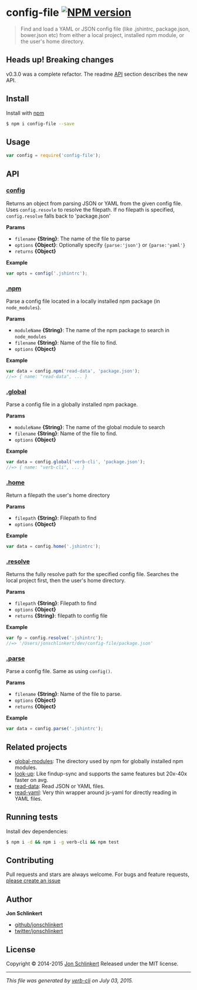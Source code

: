 # config-file [![NPM version](https://badge.fury.io/js/config-file.svg)](http://badge.fury.io/js/config-file)

> Find and load a YAML or JSON config file (like .jshintrc, package.json, bower.json etc) from either a local project, installed npm module, or the user's home directory.

## Heads up! Breaking changes

v0.3.0 was a complete refactor. The readme [API](#API) section describes the new API.

## Install

Install with [npm](https://www.npmjs.com/)

```sh
$ npm i config-file --save
```

## Usage

```js
var config = require('config-file');
```

## API

### [config](index.js#L29)

Returns an object from parsing JSON or YAML from the given config file. Uses `config.resovle` to resolve the filepath. If no filepath is specified, `config.resolve` falls back to 'package.json'

**Params**

* `filename` **{String}**: The name of the file to parse
* `options` **{Object}**: Optionally specify `{parse:'json'}` or `{parse:'yaml'}`
* `returns` **{Object}**

**Example**

```js
var opts = config('.jshintrc');
```

### [.npm](index.js#L47)

Parse a config file located in a locally installed npm package (in `node_modules`).

**Params**

* `moduleName` **{String}**: The name of the npm package to search in `node_modules`
* `filename` **{String}**: Name of the file to find.
* `options` **{Object}**

**Example**

```js
var data = config.npm('read-data', 'package.json');
//=> { name: "read-data", ... }
```

### [.global](index.js#L70)

Parse a config file in a globally installed npm package.

**Params**

* `moduleName` **{String}**: The name of the global module to search
* `filename` **{String}**: Name of the file to find.
* `options` **{Object}**

**Example**

```js
var data = config.global('verb-cli', 'package.json');
//=> { name: "verb-cli", ... }
```

### [.home](index.js#L92)

Return a filepath the user's home directory

**Params**

* `filepath` **{String}**: Filepath to find
* `options` **{Object}**

**Example**

```js
var data = config.home('.jshintrc');
```

### [.resolve](index.js#L110)

Returns the fully resolve path for the specified config file. Searches the local project first, then the user's home directory.

**Params**

* `filepath` **{String}**: Filepath to find
* `options` **{Object}**
* `returns` **{String}**: filepath to config file

**Example**

```js
var fp = config.resolve('.jshintrc');
//=> '/Users/jonschlinkert/dev/config-file/package.json'
```

### [.parse](index.js#L132)

Parse a config file. Same as using `config()`.

**Params**

* `filename` **{String}**: Name of the file to parse.
* `options` **{Object}**
* `returns` **{Object}**

**Example**

```js
var data = config.parse('.jshintrc');
```

## Related projects

* [global-modules](https://github.com/jonschlinkert/global-modules): The directory used by npm for globally installed npm modules.
* [look-up](https://github.com/jonschlinkert/look-up): Like findup-sync and supports the same features but 20x-40x faster on avg.
* [read-data](https://github.com/jonschlinkert/read-data): Read JSON or YAML files.
* [read-yaml](https://github.com/jonschlinkert/read-yaml): Very thin wrapper around js-yaml for directly reading in YAML files.

## Running tests

Install dev dependencies:

```sh
$ npm i -d && npm i -g verb-cli && npm test
```

## Contributing

Pull requests and stars are always welcome. For bugs and feature requests, [please create an issue](https://github.com/jonschlinkert/config-file/issues/new)

## Author

**Jon Schlinkert**

+ [github/jonschlinkert](https://github.com/jonschlinkert)
+ [twitter/jonschlinkert](http://twitter.com/jonschlinkert)

## License

Copyright © 2014-2015 [Jon Schlinkert](https://github.com/jonschlinkert)
Released under the MIT license.

***

_This file was generated by [verb-cli](https://github.com/assemble/verb-cli) on July 03, 2015._